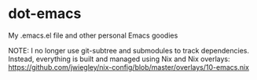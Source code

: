 # dot-emacs

My .emacs.el file and other personal Emacs goodies

NOTE: I no longer use git-subtree and submodules to track dependencies.
Instead, everything is built and managed using Nix and Nix overlays:
https://github.com/jwiegley/nix-config/blob/master/overlays/10-emacs.nix
